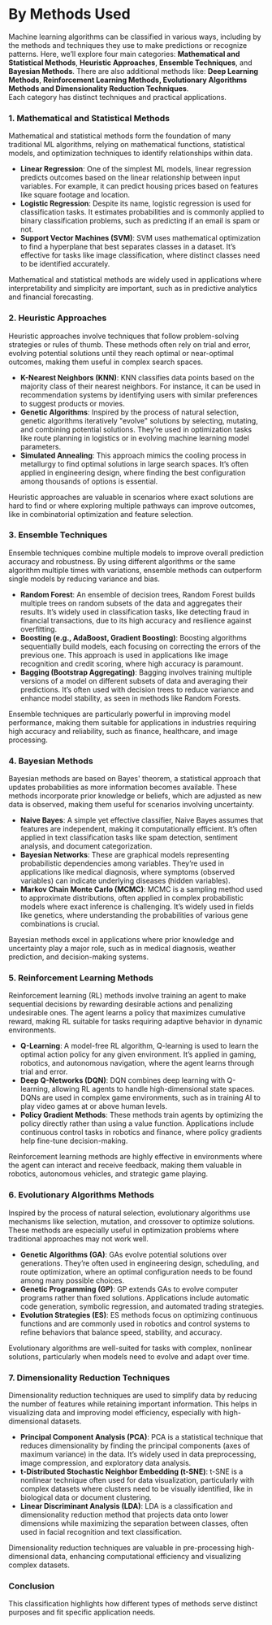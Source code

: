 # By Methods Used

Machine learning algorithms can be classified in various ways, including by the methods and techniques they use to make predictions or recognize patterns. Here, we’ll explore four main categories: **Mathematical and Statistical Methods**, **Heuristic Approaches**, **Ensemble Techniques**, and **Bayesian Methods**. There are also additional methods like: **Deep Learning Methods**, **Reinforcement Learning Methods, Evolutionary Algorithms Methods and Dimensionality Reduction Techniques**.\
Each category has distinct techniques and practical applications.

### **1. Mathematical and Statistical Methods**

Mathematical and statistical methods form the foundation of many traditional ML algorithms, relying on mathematical functions, statistical models, and optimization techniques to identify relationships within data.

* **Linear Regression**: One of the simplest ML models, linear regression predicts outcomes based on the linear relationship between input variables. For example, it can predict housing prices based on features like square footage and location.
* **Logistic Regression**: Despite its name, logistic regression is used for classification tasks. It estimates probabilities and is commonly applied to binary classification problems, such as predicting if an email is spam or not.
* **Support Vector Machines (SVM)**: SVM uses mathematical optimization to find a hyperplane that best separates classes in a dataset. It’s effective for tasks like image classification, where distinct classes need to be identified accurately.

Mathematical and statistical methods are widely used in applications where interpretability and simplicity are important, such as in predictive analytics and financial forecasting.

### **2. Heuristic Approaches**

Heuristic approaches involve techniques that follow problem-solving strategies or rules of thumb. These methods often rely on trial and error, evolving potential solutions until they reach optimal or near-optimal outcomes, making them useful in complex search spaces.

* **K-Nearest Neighbors (KNN)**: KNN classifies data points based on the majority class of their nearest neighbors. For instance, it can be used in recommendation systems by identifying users with similar preferences to suggest products or movies.
* **Genetic Algorithms**: Inspired by the process of natural selection, genetic algorithms iteratively "evolve" solutions by selecting, mutating, and combining potential solutions. They’re used in optimization tasks like route planning in logistics or in evolving machine learning model parameters.
* **Simulated Annealing**: This approach mimics the cooling process in metallurgy to find optimal solutions in large search spaces. It’s often applied in engineering design, where finding the best configuration among thousands of options is essential.

Heuristic approaches are valuable in scenarios where exact solutions are hard to find or where exploring multiple pathways can improve outcomes, like in combinatorial optimization and feature selection.

### **3. Ensemble Techniques**

Ensemble techniques combine multiple models to improve overall prediction accuracy and robustness. By using different algorithms or the same algorithm multiple times with variations, ensemble methods can outperform single models by reducing variance and bias.

* **Random Forest**: An ensemble of decision trees, Random Forest builds multiple trees on random subsets of the data and aggregates their results. It’s widely used in classification tasks, like detecting fraud in financial transactions, due to its high accuracy and resilience against overfitting.
* **Boosting (e.g., AdaBoost, Gradient Boosting)**: Boosting algorithms sequentially build models, each focusing on correcting the errors of the previous one. This approach is used in applications like image recognition and credit scoring, where high accuracy is paramount.
* **Bagging (Bootstrap Aggregating)**: Bagging involves training multiple versions of a model on different subsets of data and averaging their predictions. It’s often used with decision trees to reduce variance and enhance model stability, as seen in methods like Random Forests.

Ensemble techniques are particularly powerful in improving model performance, making them suitable for applications in industries requiring high accuracy and reliability, such as finance, healthcare, and image processing.

### **4. Bayesian Methods**

Bayesian methods are based on Bayes' theorem, a statistical approach that updates probabilities as more information becomes available. These methods incorporate prior knowledge or beliefs, which are adjusted as new data is observed, making them useful for scenarios involving uncertainty.

* **Naive Bayes**: A simple yet effective classifier, Naive Bayes assumes that features are independent, making it computationally efficient. It’s often applied in text classification tasks like spam detection, sentiment analysis, and document categorization.
* **Bayesian Networks**: These are graphical models representing probabilistic dependencies among variables. They’re used in applications like medical diagnosis, where symptoms (observed variables) can indicate underlying diseases (hidden variables).
* **Markov Chain Monte Carlo (MCMC)**: MCMC is a sampling method used to approximate distributions, often applied in complex probabilistic models where exact inference is challenging. It’s widely used in fields like genetics, where understanding the probabilities of various gene combinations is crucial.

Bayesian methods excel in applications where prior knowledge and uncertainty play a major role, such as in medical diagnosis, weather prediction, and decision-making systems.

### 5. **Reinforcement Learning Methods**

Reinforcement learning (RL) methods involve training an agent to make sequential decisions by rewarding desirable actions and penalizing undesirable ones. The agent learns a policy that maximizes cumulative reward, making RL suitable for tasks requiring adaptive behavior in dynamic environments.

* **Q-Learning**: A model-free RL algorithm, Q-learning is used to learn the optimal action policy for any given environment. It’s applied in gaming, robotics, and autonomous navigation, where the agent learns through trial and error.
* **Deep Q-Networks (DQN)**: DQN combines deep learning with Q-learning, allowing RL agents to handle high-dimensional state spaces. DQNs are used in complex game environments, such as in training AI to play video games at or above human levels.
* **Policy Gradient Methods**: These methods train agents by optimizing the policy directly rather than using a value function. Applications include continuous control tasks in robotics and finance, where policy gradients help fine-tune decision-making.

Reinforcement learning methods are highly effective in environments where the agent can interact and receive feedback, making them valuable in robotics, autonomous vehicles, and strategic game playing.

### 6. **Evolutionary Algorithms** Methods

Inspired by the process of natural selection, evolutionary algorithms use mechanisms like selection, mutation, and crossover to optimize solutions. These methods are especially useful in optimization problems where traditional approaches may not work well.

* **Genetic Algorithms (GA)**: GAs evolve potential solutions over generations. They’re often used in engineering design, scheduling, and route optimization, where an optimal configuration needs to be found among many possible choices.
* **Genetic Programming (GP)**: GP extends GAs to evolve computer programs rather than fixed solutions. Applications include automatic code generation, symbolic regression, and automated trading strategies.
* **Evolution Strategies (ES)**: ES methods focus on optimizing continuous functions and are commonly used in robotics and control systems to refine behaviors that balance speed, stability, and accuracy.

Evolutionary algorithms are well-suited for tasks with complex, nonlinear solutions, particularly when models need to evolve and adapt over time.

### 7. **Dimensionality Reduction Techniques**

Dimensionality reduction techniques are used to simplify data by reducing the number of features while retaining important information. This helps in visualizing data and improving model efficiency, especially with high-dimensional datasets.

* **Principal Component Analysis (PCA)**: PCA is a statistical technique that reduces dimensionality by finding the principal components (axes of maximum variance) in the data. It’s widely used in data preprocessing, image compression, and exploratory data analysis.
* **t-Distributed Stochastic Neighbor Embedding (t-SNE)**: t-SNE is a nonlinear technique often used for data visualization, particularly with complex datasets where clusters need to be visually identified, like in biological data or document clustering.
* **Linear Discriminant Analysis (LDA)**: LDA is a classification and dimensionality reduction method that projects data onto lower dimensions while maximizing the separation between classes, often used in facial recognition and text classification.

Dimensionality reduction techniques are valuable in pre-processing high-dimensional data, enhancing computational efficiency and visualizing complex datasets.

### Conclusion

This classification highlights how different types of methods serve distinct purposes and fit specific application needs.
